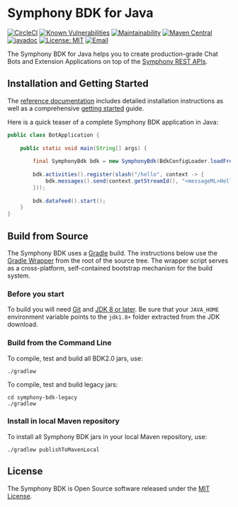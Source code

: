 # Symphony BDK for Java 
[![CircleCI](https://circleci.com/gh/SymphonyPlatformSolutions/symphony-api-client-java.svg?style=shield)](https://circleci.com/gh/SymphonyPlatformSolutions/symphony-api-client-java)
[![Known Vulnerabilities](https://snyk.io/test/github/SymphonyPlatformSolutions/symphony-api-client-java/badge.svg)](https://snyk.io/test/github/SymphonyPlatformSolutions/symphony-api-client-java)
[![Maintainability](https://api.codeclimate.com/v1/badges/d32b51d87fccf0410ce7/maintainability)](https://codeclimate.com/github/symphony-thibault/symphony-api-client-java/maintainability)
[![Maven Central](https://maven-badges.herokuapp.com/maven-central/com.symphony.platformsolutions/symphony-bdk-bom/badge.svg)](https://maven-badges.herokuapp.com/maven-central/com.symphony.platformsolutions/symphony-bdk-bom)
[![javadoc](https://javadoc.io/badge2/com.symphony.platformsolutions/symphony-bdk-core/javadoc.svg)](https://javadoc.io/doc/com.symphony.platformsolutions/symphony-bdk-core)
[![License: MIT](https://img.shields.io/badge/License-MIT-purple.svg)](https://opensource.org/licenses/MIT)
[![Email](https://img.shields.io/static/v1?label=contact&message=email&color=darkgoldenrod)](mailto:platformsolutions@symphony.com?subject=Java%20SDK)

The Symphony BDK for Java helps you to create production-grade Chat Bots and Extension Applications on 
top of the [Symphony REST APIs](https://developers.symphony.com/restapi/reference). 

## Installation and Getting Started
The [reference documentation](https://symphonyplatformsolutions.github.io/symphony-api-client-java) includes detailed installation instructions as well as a comprehensive 
[getting started](https://symphonyplatformsolutions.github.io/symphony-api-client-java/getting-started.html) guide.

Here is a quick teaser of a complete Symphony BDK application in Java:
```java
public class BotApplication {
    
    public static void main(String[] args) {
      
        final SymphonyBdk bdk = new SymphonyBdk(BdkConfigLoader.loadFromSymphonyDir("config.yaml"));
      
        bdk.activities().register(slash("/hello", context -> {
            bdk.messages().send(context.getStreamId(), "<messageML>Hello, World!</messageML>");
        }));
        
        bdk.datafeed().start();
    }
}
```

## Build from Source
The Symphony BDK uses a [Gradle](https://docs.gradle.org/) build. The instructions below use the [Gradle Wrapper](https://docs.gradle.org/current/userguide/gradle_wrapper.html)
from the root of the source tree. The wrapper script serves as a cross-platform, self-contained bootstrap mechanism for
the build system.

### Before you start
To build you will need [Git](https://docs.github.com/en/github/getting-started-with-github/set-up-git) and [JDK 8 or later](https://adoptopenjdk.net/).
Be sure that your `JAVA_HOME` environment variable points to the `jdk1.8+` folder extracted from the JDK download.

### Build from the Command Line
To compile, test and build all BDK2.0 jars, use:
```shell script
./gradlew
```
To compile, test and build legacy jars:
```shell script
cd symphony-bdk-legacy
./gradlew
```
### Install in local Maven repository
To install all Symphony BDK jars in your local Maven repository, use:
```shell script
./gradlew publishToMavenLocal
```

## License
The Symphony BDK is Open Source software released under the [MIT License](./LICENSE).
